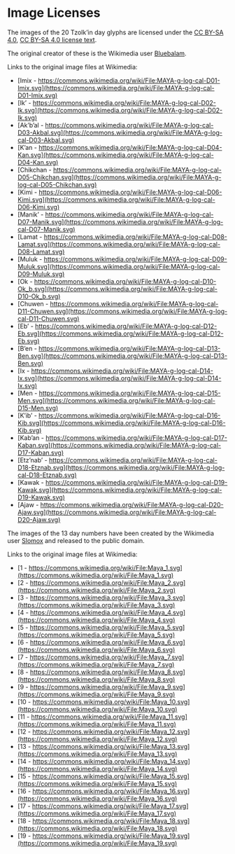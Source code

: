 # Image Licenses

The images of the 20 Tzolk’in day glyphs are licensed under the [CC BY-SA 4.0](https://creativecommons.org/licenses/by-sa/4.0/),  [CC BY-SA 4.0 license text](https://creativecommons.org/licenses/by-sa/4.0/legalcode).

The original creator of these is the Wikimedia user [Bluebalam](https://commons.wikimedia.org/wiki/User_talk:Bluebalam).

Links to the original image files at Wikimedia:

* [Imix - https://commons.wikimedia.org/wiki/File:MAYA-g-log-cal-D01-Imix.svg](https://commons.wikimedia.org/wiki/File:MAYA-g-log-cal-D01-Imix.svg)
* [Ikʼ - https://commons.wikimedia.org/wiki/File:MAYA-g-log-cal-D02-Ik.svg](https://commons.wikimedia.org/wiki/File:MAYA-g-log-cal-D02-Ik.svg)
* [Akʼbʼal - https://commons.wikimedia.org/wiki/File:MAYA-g-log-cal-D03-Akbal.svg](https://commons.wikimedia.org/wiki/File:MAYA-g-log-cal-D03-Akbal.svg)
* [Kʼan - https://commons.wikimedia.org/wiki/File:MAYA-g-log-cal-D04-Kan.svg](https://commons.wikimedia.org/wiki/File:MAYA-g-log-cal-D04-Kan.svg)
* [Chikchan - https://commons.wikimedia.org/wiki/File:MAYA-g-log-cal-D05-Chikchan.svg](https://commons.wikimedia.org/wiki/File:MAYA-g-log-cal-D05-Chikchan.svg)
* [Kimi - https://commons.wikimedia.org/wiki/File:MAYA-g-log-cal-D06-Kimi.svg](https://commons.wikimedia.org/wiki/File:MAYA-g-log-cal-D06-Kimi.svg)
* [Manikʼ - https://commons.wikimedia.org/wiki/File:MAYA-g-log-cal-D07-Manik.svg](https://commons.wikimedia.org/wiki/File:MAYA-g-log-cal-D07-Manik.svg)
* [Lamat - https://commons.wikimedia.org/wiki/File:MAYA-g-log-cal-D08-Lamat.svg](https://commons.wikimedia.org/wiki/File:MAYA-g-log-cal-D08-Lamat.svg)
* [Muluk - https://commons.wikimedia.org/wiki/File:MAYA-g-log-cal-D09-Muluk.svg](https://commons.wikimedia.org/wiki/File:MAYA-g-log-cal-D09-Muluk.svg)
* [Ok - https://commons.wikimedia.org/wiki/File:MAYA-g-log-cal-D10-Ok_b.svg](https://commons.wikimedia.org/wiki/File:MAYA-g-log-cal-D10-Ok_b.svg)
* [Chuwen - https://commons.wikimedia.org/wiki/File:MAYA-g-log-cal-D11-Chuwen.svg](https://commons.wikimedia.org/wiki/File:MAYA-g-log-cal-D11-Chuwen.svg)
* [Ebʼ - https://commons.wikimedia.org/wiki/File:MAYA-g-log-cal-D12-Eb.svg](https://commons.wikimedia.org/wiki/File:MAYA-g-log-cal-D12-Eb.svg)
* [Bʼen - https://commons.wikimedia.org/wiki/File:MAYA-g-log-cal-D13-Ben.svg](https://commons.wikimedia.org/wiki/File:MAYA-g-log-cal-D13-Ben.svg)
* [Ix - https://commons.wikimedia.org/wiki/File:MAYA-g-log-cal-D14-Ix.svg](https://commons.wikimedia.org/wiki/File:MAYA-g-log-cal-D14-Ix.svg)
* [Men - https://commons.wikimedia.org/wiki/File:MAYA-g-log-cal-D15-Men.svg](https://commons.wikimedia.org/wiki/File:MAYA-g-log-cal-D15-Men.svg)
* [Kʼibʼ - https://commons.wikimedia.org/wiki/File:MAYA-g-log-cal-D16-Kib.svg](https://commons.wikimedia.org/wiki/File:MAYA-g-log-cal-D16-Kib.svg)
* [Kabʼan - https://commons.wikimedia.org/wiki/File:MAYA-g-log-cal-D17-Kaban.svg](https://commons.wikimedia.org/wiki/File:MAYA-g-log-cal-D17-Kaban.svg)
* [Etzʼnabʼ - https://commons.wikimedia.org/wiki/File:MAYA-g-log-cal-D18-Etznab.svg](https://commons.wikimedia.org/wiki/File:MAYA-g-log-cal-D18-Etznab.svg)
* [Kawak - https://commons.wikimedia.org/wiki/File:MAYA-g-log-cal-D19-Kawak.svg](https://commons.wikimedia.org/wiki/File:MAYA-g-log-cal-D19-Kawak.svg)
* [Ajaw - https://commons.wikimedia.org/wiki/File:MAYA-g-log-cal-D20-Ajaw.svg](https://commons.wikimedia.org/wiki/File:MAYA-g-log-cal-D20-Ajaw.svg)

The images of the 13 day numbers have been created by the Wikimedia user [Slomox](https://commons.wikimedia.org/wiki/User:Slomox) and released to the public domain.

Links to the original image files at Wikimedia:

* [1 - https://commons.wikimedia.org/wiki/File:Maya_1.svg](https://commons.wikimedia.org/wiki/File:Maya_1.svg)
* [2 - https://commons.wikimedia.org/wiki/File:Maya_2.svg](https://commons.wikimedia.org/wiki/File:Maya_2.svg)
* [3 - https://commons.wikimedia.org/wiki/File:Maya_3.svg](https://commons.wikimedia.org/wiki/File:Maya_3.svg)
* [4 - https://commons.wikimedia.org/wiki/File:Maya_4.svg](https://commons.wikimedia.org/wiki/File:Maya_4.svg)
* [5 - https://commons.wikimedia.org/wiki/File:Maya_5.svg](https://commons.wikimedia.org/wiki/File:Maya_5.svg)
* [6 - https://commons.wikimedia.org/wiki/File:Maya_6.svg](https://commons.wikimedia.org/wiki/File:Maya_6.svg)
* [7 - https://commons.wikimedia.org/wiki/File:Maya_7.svg](https://commons.wikimedia.org/wiki/File:Maya_7.svg)
* [8 - https://commons.wikimedia.org/wiki/File:Maya_8.svg](https://commons.wikimedia.org/wiki/File:Maya_8.svg)
* [9 - https://commons.wikimedia.org/wiki/File:Maya_9.svg](https://commons.wikimedia.org/wiki/File:Maya_9.svg)
* [10 - https://commons.wikimedia.org/wiki/File:Maya_10.svg](https://commons.wikimedia.org/wiki/File:Maya_10.svg)
* [11 - https://commons.wikimedia.org/wiki/File:Maya_11.svg](https://commons.wikimedia.org/wiki/File:Maya_11.svg)
* [12 - https://commons.wikimedia.org/wiki/File:Maya_12.svg](https://commons.wikimedia.org/wiki/File:Maya_12.svg)
* [13 - https://commons.wikimedia.org/wiki/File:Maya_13.svg](https://commons.wikimedia.org/wiki/File:Maya_13.svg)
* [14 - https://commons.wikimedia.org/wiki/File:Maya_14.svg](https://commons.wikimedia.org/wiki/File:Maya_14.svg)
* [15 - https://commons.wikimedia.org/wiki/File:Maya_15.svg](https://commons.wikimedia.org/wiki/File:Maya_15.svg)
* [16 - https://commons.wikimedia.org/wiki/File:Maya_16.svg](https://commons.wikimedia.org/wiki/File:Maya_16.svg)
* [17 - https://commons.wikimedia.org/wiki/File:Maya_17.svg](https://commons.wikimedia.org/wiki/File:Maya_17.svg)
* [18 - https://commons.wikimedia.org/wiki/File:Maya_18.svg](https://commons.wikimedia.org/wiki/File:Maya_18.svg)
* [19 - https://commons.wikimedia.org/wiki/File:Maya_19.svg](https://commons.wikimedia.org/wiki/File:Maya_19.svg)

